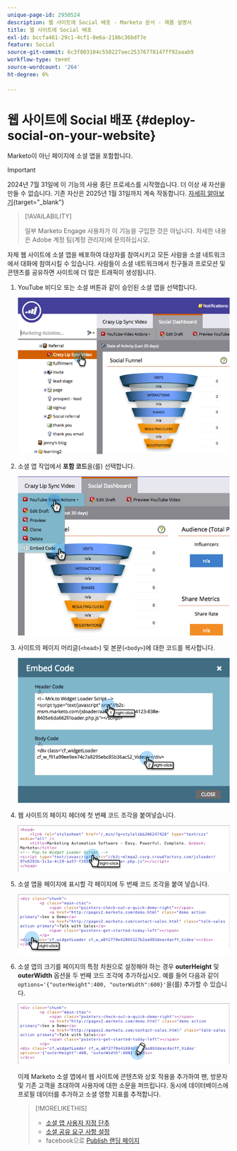 ```yaml
---
unique-page-id: 2950524
description: 웹 사이트에 Social 배포 - Marketo 문서 - 제품 설명서
title: 웹 사이트에 Social 배포
exl-id: bccfa461-29c1-4cf1-8e6a-2186c36bdf7e
feature: Social
source-git-commit: 6c3f803104c550227aec25376778147ff92aaab9
workflow-type: tm+mt
source-wordcount: '264'
ht-degree: 0%

---
```


# 웹 사이트에 Social 배포 {#deploy-social-on-your-website}

Marketo이 아닌 페이지에 소셜 앱을 포함합니다.

>[!IMPORTANT]
>
>2024년 7월 31일에 이 기능의 사용 중단 프로세스를 시작했습니다. 더 이상 새 자산을 만들 수 없습니다. 기존 자산은 2025년 1월 31일까지 계속 작동합니다. [자세히 알아보기](https://nation.marketo.com/t5/employee-blogs/marketo-engage-social-features-deprecation/ba-p/351977){target="_blank"}

>[!AVAILABILITY]
>
>일부 Marketo Engage 사용자가 이 기능을 구입한 것은 아닙니다. 자세한 내용은 Adobe 계정 팀(계정 관리자)에 문의하십시오.

자체 웹 사이트에 소셜 앱을 배포하여 대상자를 참여시키고 모든 사람을 소셜 네트워크에서 대화에 참여시킬 수 있습니다. 사람들이 소셜 네트워크에서 친구들과 프로모션 및 콘텐츠를 공유하면 사이트에 더 많은 트래픽이 생성됩니다.

1. YouTube 비디오 또는 소셜 버튼과 같이 승인된 소셜 앱을 선택합니다.

   ![](assets/image2015-5-12-11-3a43-3a24.png)

1. 소셜 앱 작업에서 **포함 코드**&#x200B;을(를) 선택합니다.

   ![](assets/image2015-5-12-12-3a59-3a46.png)

1. 사이트의 페이지 머리글(`<head>`) 및 본문(`<body>`)에 대한 코드를 복사합니다.

   ![](assets/image2015-5-12-13-3a3-3a34.png)

1. 웹 사이트의 페이지 헤더에 첫 번째 코드 조각을 붙여넣습니다.

   ![](assets/socialonsite-embedhead.png)

1. 소셜 앱을 페이지에 표시할 각 페이지에 두 번째 코드 조각을 붙여 넣습니다.

   ![](assets/socialonsite-embedwidget.png)

1. 소셜 앱의 크기를 페이지의 특정 차원으로 설정해야 하는 경우 **outerHeight** 및 **outerWidth** 옵션을 두 번째 코드 조각에 추가하십시오. 예를 들어 다음과 같이 `options='{"outerHeight":400, "outerWidth":600}'`을(를) 추가할 수 있습니다.

   ![](assets/socialonsite-resizewidget2.png)

   이제 Marketo 소셜 앱에서 웹 사이트에 콘텐츠와 상호 작용을 추가하여 팬, 방문자 및 기존 고객을 초대하여 사용자에 대한 소문을 퍼뜨립니다. 동시에 데이터베이스에 프로필 데이터를 추가하고 소셜 영향 지표를 추적합니다.

   >[!MORELIKETHIS]
   >
   >* [소셜 앱 사용자 지정 단추](/help/marketo/product-docs/demand-generation/social/configuring-social-actions/customize-social-app-button.md)
   >* [소셜 공유 요구 사항 설정](/help/marketo/product-docs/demand-generation/social/social-functions/set-social-share-requirement.md)
   >* facebook으로 [Publish 랜딩 페이지](/help/marketo/product-docs/demand-generation/facebook/publish-landing-pages-to-facebook.md)
